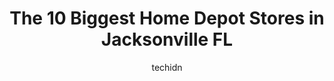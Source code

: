 ---
layout: ampstory
image: https://i0.wp.com/www.depkes.org/wp-content/uploads/2023/06/home-depot-0-in-jacksonville-fl-1685966150.jpeg?resize=640,853
author: techidn
featured: false
description: Discover the impressive array of Home Depot options in Jacksonville FL, where you can find 10 of the largest Home Depot establishments in the area. From renowned classics to hidden gems, Jac
title: The 10 Biggest Home Depot Stores in Jacksonville FL
cover:
   title: The 10 Biggest Home Depot Stores in Jacksonville FL
   subtitle: Rickpate
   background: https://www.depkes.org/wp-content/uploads/2023/06/home-depot-0-in-jacksonville-fl-1685966150.jpeg

pages: 
 - layout: thirds
   top: <h1>#1 The Home Depot</h1>
   bottom: "<p>I ordered a mirror and paid 8.99 for delivery.  I got it the next day...and it was covered in mold underneath the plastic. See pics. They wouldnt even answer the phone w</p>"
   background: https://www.depkes.org/wp-content/uploads/2023/06/home-depot-1-in-jacksonville-fl-1685966150.jpeg
   backgroundblur: true
 - layout: thirds
   top: <h1>#2 The Home Depot</h1>
   bottom: "<p>12111 Lem Turner Rd, Jacksonville, FL 32218, United States</p>"
   background: https://www.depkes.org/wp-content/uploads/2023/06/home-depot-2-in-jacksonville-fl-1685966151.jpeg
   cta:
      link: https://www.depkes.org/blog/the-10-biggest-home-depot-stores-in-jacksonville-fl/
      text: The 10 Biggest Home Depot Stores in Jacksonville FL
 - layout: thirds
   top: <h1>#3 The Home Depot</h1>
   bottom: "<p>9021 Southside Blvd, Jacksonville, FL 32256, United States</p>"
   background: https://www.depkes.org/wp-content/uploads/2023/06/home-depot-3-in-jacksonville-fl-1685966151.jpeg
   cta:
      link: https://www.depkes.org/blog/the-10-biggest-home-depot-stores-in-jacksonville-fl/
      text: The 10 Biggest Home Depot Stores in Jacksonville FL
 - layout: thirds
   top: <h1>#4 The Home Depot</h1>
   bottom: "<p>12721 Atlantic Blvd, Jacksonville, FL 32225, United States</p>"
   background: https://images.unsplash.com/photo-1613843873231-1447db182f97?ixlib=rb-4.0.3&ixid=MnwxMjA3fDB8MHxwaG90by1wYWdlfHx8fGVufDB8fHx8&auto=format&fit=crop&w=640&h=853&q=80
   cta:
      link: https://www.depkes.org/blog/the-10-biggest-home-depot-stores-in-jacksonville-fl/
      text: The 10 Biggest Home Depot Stores in Jacksonville FL
 - layout: thirds
   top: <h1>#5 The Home Depot</h1>
   bottom: "<p>1919 Wells Rd, Orange Park, FL 32073, United States</p>"
   background: https://images.unsplash.com/photo-1462556791646-c201b8241a94?ixlib=rb-4.0.3&ixid=MnwxMjA3fDB8MHxwaG90by1wYWdlfHx8fGVufDB8fHx8&auto=format&fit=crop&w=640&h=853&q=80
   cta:
      link: https://www.depkes.org/blog/the-10-biggest-home-depot-stores-in-jacksonville-fl/
      text: The 10 Biggest Home Depot Stores in Jacksonville FL
 - layout: thirds
   top: <h1>#6 The Home Depot</h1>
   bottom: "<p>9751 Crosshill Blvd, Jacksonville, FL 32222, United States</p>"
   background: https://images.unsplash.com/photo-1531169509526-f8f1fdaa4a67?ixlib=rb-4.0.3&ixid=MnwxMjA3fDB8MHxwaG90by1wYWdlfHx8fGVufDB8fHx8&auto=format&fit=crop&w=640&h=853&q=80
   cta:
      link: https://www.depkes.org/blog/the-10-biggest-home-depot-stores-in-jacksonville-fl/
      text: The 10 Biggest Home Depot Stores in Jacksonville FL
 - layout: thirds
   top: <h1>#7 The Home Depot</h1>
   bottom: "<p>230 Durbin Pavilion Dr, St Johns, FL 32259, United States</p>"
   background: https://images.unsplash.com/photo-1602536052359-ef94c21c5948?ixlib=rb-4.0.3&ixid=MnwxMjA3fDB8MHxwaG90by1wYWdlfHx8fGVufDB8fHx8&auto=format&fit=crop&w=640&h=853&q=80
   cta:
      link: https://www.depkes.org/blog/the-10-biggest-home-depot-stores-in-jacksonville-fl/
      text: The 10 Biggest Home Depot Stores in Jacksonville FL
 - layout: thirds
   middle: Continue reading...
   background: https://images.unsplash.com/photo-1618556658017-fd9c732d1360?ixlib=rb-4.0.3&ixid=MnwxMjA3fDB8MHxwaG90by1wYWdlfHx8fGVufDB8fHx8&auto=format&fit=crop&w=640&h=853&q=80
   cta:
      link: https://www.depkes.org/blog/the-10-biggest-home-depot-stores-in-jacksonville-fl/
      text: The 10 Biggest Home Depot Stores in Jacksonville FL
      
---